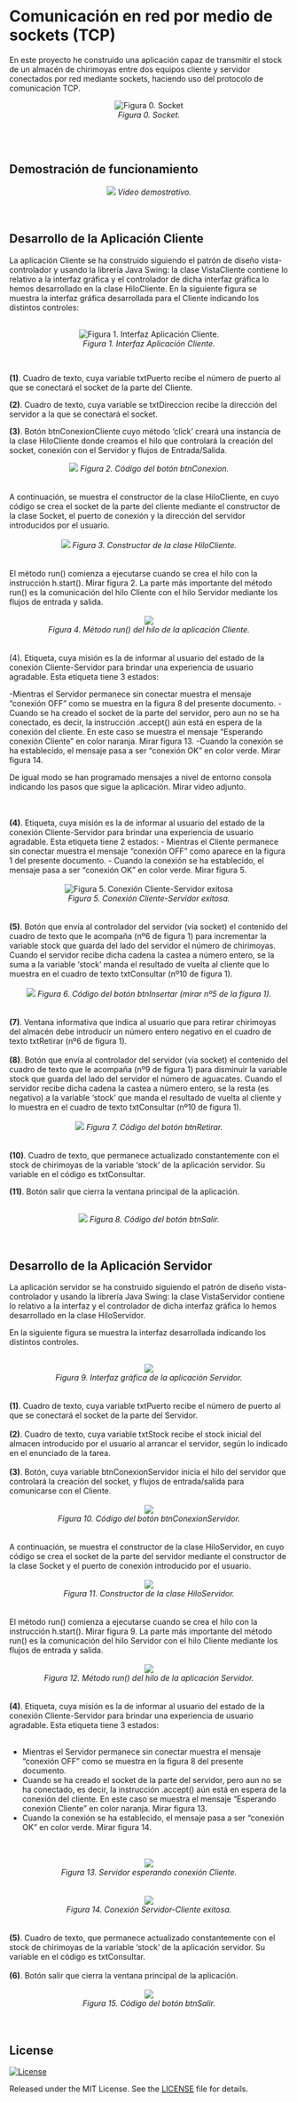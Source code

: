 <h1>Comunicación en red por medio de sockets (TCP)</h1>
En este proyecto he construido una aplicación capaz de transmitir el stock de un almacén de chirimoyas entre dos equipos cliente y servidor conectados por red mediante sockets, haciendo uso del protocolo de comunicación TCP.
<p align="center">
  <img src="https://github.com/hotomol/sockets/blob/main/Images%20for%20Readme.md/Figura%200.%20Socket.png?raw=true" alt="Figura 0. Socket">
  <br><i>Figura 0. Socket.</i>
</p>
<br>
<br>
<h2>Demostración de funcionamiento</h2>
<div align="center">
  <img src="https://github.com/hotomol/sockets/blob/main/Images%20for%20Readme.md/demostracion.gif?raw=true">
<i>Video demostrativo.</i>
</div>
<br>
<br>

<h2>Desarrollo de la Aplicación Cliente</h2>
La aplicación Cliente se ha construido siguiendo el patrón de diseño vista-controlador y
usando la librería Java Swing: la clase VistaCliente contiene lo relativo a la interfaz gráfica y el controlador de dicha interfaz gráfica lo hemos desarrollado en la clase HiloCliente.
En la siguiente figura se muestra la interfaz gráfica desarrollada para el Cliente indicando los distintos controles:
<br>
<br>

<p align="center">
  <img src="https://raw.githubusercontent.com/hotomol/sockets/main/Images%20for%20Readme.md/Figura%201.%20Interfaz%20AppCliente.png" alt="Figura 1. Interfaz Aplicación Cliente.">
  <br><i>Figura 1. Interfaz Aplicación Cliente.</i>
</p>
<br>

<b>(1)</b>. Cuadro de texto, cuya variable txtPuerto recibe el número de puerto al que se conectará el socket de la parte del Cliente.

<b>(2)</b>. Cuadro de texto, cuya variable se txtDireccion recibe la dirección del servidor a la que se conectará el socket.

<b>(3)</b>. Botón btnConexionCliente cuyo método ‘click’ creará una instancia de la clase HiloCliente donde creamos el hilo que controlará la creación del socket, conexión con el Servidor y flujos de Entrada/Salida.
<div align="center">
  <img src="https://github.com/hotomol/sockets/blob/main/Images%20for%20Readme.md/Figura%202.%20C%C3%B3digo%20del%20bot%C3%B3n%20btnConexion.png?raw=true" >
 <i>Figura 2. Código del botón btnConexion.</i>
</div>
<br>
<br>
A continuación, se muestra el constructor de la clase HiloCliente, en cuyo código se crea el socket de la parte del cliente mediante el constructor de la clase Socket, el puerto de conexión y la dirección del servidor introducidos por el usuario.
<br>
<br>
<div align="center">
  <img src="https://raw.githubusercontent.com/hotomol/sockets/main/Images%20for%20Readme.md/Figura%203.%20Constructor%20de%20la%20clase%20HiloCliente.png?raw=true" >
 <i>Figura 3. Constructor de la clase HiloCliente.</i>
</div>
<br>
<br>
El método run() comienza a ejecutarse cuando se crea el hilo con la instrucción h.start(). Mirar figura 2. La  parte más importante del método run() es la comunicación del hilo Cliente con el hilo Servidor mediante los flujos de entrada y salida.
<br>
<br>
<div align="center">
  <img src="https://raw.githubusercontent.com/hotomol/sockets/main/Images%20for%20Readme.md/Figura%204.%20M%C3%A9todo%20run()%20del%20hilo%20de%20la%20aplicaci%C3%B3n%20Cliente.png?raw=true" >
 <br>
 <i>Figura 4. Método run() del hilo de la aplicación Cliente.</i>
</div>
<br>
<br>
  (4). Etiqueta, cuya misión es la de informar al usuario del estado de la conexión Cliente-Servidor para brindar una experiencia de usuario agradable. Esta etiqueta tiene 3 estados: 

-Mientras el Servidor permanece sin conectar muestra el mensaje “conexión OFF” como se muestra en la figura 8 del presente documento.
-Cuando se ha creado el socket de la parte del servidor, pero aun no se ha conectado, es decir, la instrucción .accept() aún está en espera de la conexión del cliente. En este caso se  muestra el mensaje “Esperando conexión Cliente” en color naranja. Mirar figura 13.
-Cuando la conexión se ha establecido, el mensaje pasa a ser “conexión OK” en color verde. Mirar figura 14.

De igual modo se han programado mensajes a nivel de entorno consola indicando los pasos que sigue la aplicación. Mirar video adjunto.

</div>
<br>
<br>
<b>(4)</b>. Etiqueta, cuya misión es la de informar al usuario del estado de la conexión Cliente-Servidor para brindar una experiencia de usuario agradable.  Esta etiqueta tiene 2 estados: 
- Mientras el Cliente permanece sin conectar muestra el mensaje “conexión OFF” como aparece en la figura 1 del presente documento.
- Cuando la conexión se ha establecido, el mensaje pasa a ser “conexión OK” en color verde. Mirar figura 5.
<br>
<br>
<div align="center">
  <img src="https://raw.githubusercontent.com/hotomol/sockets/main/Images%20for%20Readme.md/Figura%205.%20Conexi%C3%B3n%20Cliente%20exitosa.png" alt="Figura 5. Conexión Cliente-Servidor exitosa">  
<br>
<i>Figura 5. Conexión Cliente-Servidor exitosa.</i>
</div>
<br>
<br>
<b>(5)</b>. Botón que envía al controlador del servidor (vía socket) el contenido del cuadro de texto que le acompaña (nº6 de figura 1)  para incrementar la variable stock que guarda del lado del servidor el número de chirimoyas.
Cuando el servidor recibe dicha cadena la castea a número entero, se la suma a la variable ‘stock’ manda el resultado de vuelta al cliente que lo muestra en el cuadro de texto txtConsultar (nº10 de figura 1). 
<br>
<br>
<div align="center">
  <img src="https://raw.githubusercontent.com/hotomol/sockets/main/Images%20for%20Readme.md/Figura%206.%20C%C3%B3digo%20del%20bot%C3%B3n%20btnInsertar%20(mirar%20n%C2%BA5%20de%20la%20figura%201).png" >
 <i>Figura 6. Código del botón btnInsertar (mirar nº5 de la figura 1).</i>
</div>
<br>
<br>
<b>(7)</b>.  Ventana informativa que indica al usuario que para retirar chirimoyas del almacén debe introducir un número entero negativo en el cuadro de texto txtRetirar (nº6 de figura 1).
<br>
<br>
<b>(8)</b>. Botón que envía al controlador del servidor (vía socket) el contenido del cuadro de texto que le acompaña (nº9 de figura 1)  para disminuir la variable stock que guarda del lado del servidor el número de aguacates.
Cuando el servidor recibe dicha cadena la castea a número entero, se la resta (es negativo) a la variable ‘stock’ que manda el resultado de vuelta al cliente y lo muestra en el cuadro de texto txtConsultar (nº10 de figura 1).  
<br>
<br>
<div align="center">
  <img src="https://raw.githubusercontent.com/hotomol/sockets/main/Images%20for%20Readme.md/Figura%207.%20C%C3%B3digo%20del%20bot%C3%B3n%20btnRetirar.png" >
 <i>Figura 7. Código del botón btnRetirar.</i>
</div>
<br>
<br>
<b>(10)</b>. Cuadro de texto, que permanece actualizado constantemente con el stock de chirimoyas de la variable ‘stock’ de la aplicación servidor. Su variable en el código es txtConsultar.

<b>(11)</b>. Botón salir que cierra la ventana principal de la aplicación.
<br>
<br>
<div align="center">
  <img src="https://raw.githubusercontent.com/hotomol/sockets/main/Images%20for%20Readme.md/Figura%208.%20C%C3%B3digo%20del%20bot%C3%B3n%20btnSalir.png" >
 <i>
Figura 8. Código del botón btnSalir.</i>
</div>
<br>
<br>
<h2>Desarrollo de la Aplicación Servidor</h2>
La aplicación servidor se ha construido siguiendo el patrón de diseño vista-controlador y usando la librería Java Swing: la clase VistaServidor contiene lo relativo a la interfaz y el controlador de dicha interfaz gráfica lo hemos desarrollado en la clase HiloServidor.

En la siguiente figura se muestra la interfaz desarrollada indicando los distintos controles.
<br>
<br>
<div align="center">
  <img src="https://raw.githubusercontent.com/hotomol/sockets/main/Images%20for%20Readme.md/Figura%209.%20Interfaz%20gr%C3%A1fica%20del%20Servidor.png" >
  <br>
 <i>Figura 9. Interfaz gráfica de la aplicación Servidor.</i>
</div>
<br>
<br>
<b>(1)</b>. Cuadro de texto, cuya variable txtPuerto recibe el número de puerto al que se conectará el socket de la parte del Servidor.
<br><br>
<b>(2)</b>. Cuadro de texto, cuya variable txtStock recibe el stock inicial del almacen introducido por el usuario al arrancar el servidor, según lo indicado en el enunciado de la tarea.
<br><br>
<b>(3)</b>. Botón, cuya variable btnConexionServidor inicia el hilo del servidor que controlará la creación del socket, y flujos de entrada/salida para comunicarse con el Cliente.
<br>
<br>
<div align="center">
  <img src="https://raw.githubusercontent.com/hotomol/sockets/main/Images%20for%20Readme.md/Figura%2010.%20C%C3%B3digo%20del%20bot%C3%B3n%20btnConexionServidor.png" >
  <br>
 <i>Figura 10. Código del botón btnConexionServidor.</i>
</div>
<br>
<br>
A continuación, se muestra el constructor de la clase HiloServidor, en cuyo código se crea el socket de la parte del servidor mediante el constructor de la clase Socket y el puerto de conexión introducido por el usuario.
<br>
<br>
<div align="center">
  <img src="https://github.com/hotomol/sockets/blob/main/Images%20for%20Readme.md/Figura%2011.%20Constructor%20de%20la%20clase%20HiloServidor.png" >
  <br>
 <i>Figura 11. Constructor de la clase HiloServidor.</i>
</div>
<br>
<br>
El método run() comienza a ejecutarse cuando se crea el hilo con la instrucción h.start(). Mirar figura 9. La  parte más importante del método run() es la comunicación del hilo Servidor con el hilo Cliente mediante los flujos de entrada y salida.
<br>
<br>
<div align="center">
  <img src="https://raw.githubusercontent.com/hotomol/sockets/main/Images%20for%20Readme.md/Figura%2012.%20M%C3%A9todo%20run()%20del%20hilo%20de%20la%20aplicaci%C3%B3n%20Servidor.png" >
  <br>
 <i>Figura 12. Método run() del hilo de la aplicación Servidor.</i>
</div>
<br>
<br>
<b>(4)</b>. Etiqueta, cuya misión es la de informar al usuario del estado de la conexión Cliente-Servidor para brindar una experiencia de usuario agradable. Esta etiqueta tiene 3 estados: 
<br>
<br>
<ul>
<li>Mientras el Servidor permanece sin conectar muestra el mensaje “conexión OFF” como se muestra en la figura 8 del presente documento.</li>
<li>Cuando se ha creado el socket de la parte del servidor, pero aun no se ha conectado, es decir, la instrucción .accept() aún está en espera de la conexión del cliente. En este caso se  muestra el mensaje “Esperando conexión Cliente” en color naranja. Mirar figura 13.</li>
<li>Cuando la conexión se ha establecido, el mensaje pasa a ser “conexión OK” en color verde. Mirar figura 14.</li>
</ul>

<br>
<br>
<div align="center">
  <img src="https://raw.githubusercontent.com/hotomol/sockets/main/Images%20for%20Readme.md/Figura%2013.%20Servidor%20a%20espera%20de%20conexion.png" >
  <br>
 <i>Figura 13. Servidor esperando conexión Cliente.</i>
</div>
<br>
<br>
<div align="center">
  <img src="https://raw.githubusercontent.com/hotomol/sockets/main/Images%20for%20Readme.md/Figura%2014.%20Conexi%C3%B3n%20Servidor%20exitosa..png" >
  <br>
 <i>Figura 14. Conexión Servidor-Cliente exitosa.</i>
</div>
<br>
<br>
<b>(5)</b>. Cuadro de texto, que permanece actualizado constantemente con el stock de chirimoyas de la variable ‘stock’ de la aplicación servidor. Su variable en el código es txtConsultar.
<br>
<br>
<b>(6)</b>. Botón salir que cierra la ventana principal de la aplicación.
<br>
<br>
<div align="center">
  <img src="https://raw.githubusercontent.com/hotomol/sockets/main/Images%20for%20Readme.md/Figura%2015.%20C%C3%B3digo%20del%20bot%C3%B3n%20btnSalir.png" >
  <br>
 <i>Figura 15. Código del botón btnSalir.</i>
</div>


<br>
<br>
<h2>License</h2>

[![License][license-image]][license-url]

Released under the MIT License. See the [LICENSE](LICENSE) file
for details.

[license-image]: https://img.shields.io/npm/l/markdownlint.svg
[license-url]: http://opensource.org/licenses/MIT
